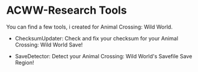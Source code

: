 # ACWW-Research Tools

You can find a few tools, i created for Animal Crossing: Wild World.

* ChecksumUpdater: Check and fix your checksum for your Animal Crossing: Wild World Save!

* SaveDetector: Detect your Animal Crossing: Wild World's Savefile Save Region!